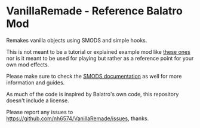 # VanillaRemade - Reference Balatro Mod

Remakes vanilla objects using SMODS and simple hooks.

This is not meant to be a tutorial or explained example mod like [these ones](https://github.com/Steamodded/examples/) nor is it meant to be used for playing but rather as a reference point for your own mod effects.

Please make sure to check the [SMODS documentation](https://github.com/Steamodded/smods/wiki) as well for more information and guides.

As much of the code is inspired by Balatro's own code, this repository doesn't include a license.

Please report any issues to https://github.com/nh6574/VanillaRemade/issues, thanks.
